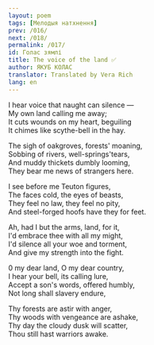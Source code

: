 ```yaml
---
layout: poem
tags: [Мелодыя натхнення]
prev: /016/
next: /018/
permalink: /017/
id: Голас зямлі
title: The voice of the land ✅
author: ЯКУБ КОЛАС
translator: Translated by Vera Rich
lang: en
---
```


I hear voice that naught can silence —  
My own land calling me away;  
It cuts wounds on my heart, beguiling  
It chimes like scythe-bell in the hay.

The sigh of oakgroves, forests' moaning,  
Sobbing of rivers, well-springs'tears,  
And muddy thickets dumbly looming,  
They bear me news of strangers here.

I see before me Teuton figures,  
The faces cold, the eyes of beasts,  
They feel no law, they feel no pity,  
And steel-forged hoofs have they for feet.

Ah, had I but the arms, land, for it,  
I'd embrace thee with all my might,  
I'd silence all your woe and torment,  
And give my strength into the fight.

0 my dear land, O my dear country,  
I hear your bell, its calling lure,  
Accept a son's words, offered humbly,  
Not long shall slavery endure,

Thy forests are astir with anger,  
Thy woods with vengeance are ashake,  
Thy day the cloudy dusk will scatter,  
Thou still hast warriors awake.